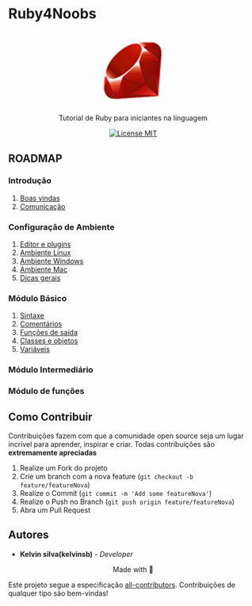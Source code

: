 # Ruby4Noobs

<h1 align="center">
    <img src="./images/ruby-logo.png" alt="ruby" width="120">
</h1>

<p align="center">Tutorial de Ruby para iniciantes na linguagem</p>

<p align="center">
  <a href="https://opensource.org/licenses/MIT">
    <img src="https://img.shields.io/badge/License-MIT-blue.svg" alt="License MIT">
  </a>
</p>

## ROADMAP

### Introdução

1. [Boas vindas]()
2. [Comunicação]()

### Configuração de Ambiente

1. [Editor e plugins](./2-Ambiente/1-Editores-e-plugins.md)
2. [Ambiente Linux](./2-Ambiente/2-Ambiente-linux.md)
3. [Ambiente Windows](./2-Ambiente/3-Ambiente-Windows.md)
4. [Ambiente Mac](./2-Ambiente/4-Ambiente-Mac.md)
5. [Dicas gerais](./2-Ambiente/5-Dicas-gerais.md)

### Módulo Básico

1. [Sintaxe](./3-modulo-basico/1-sintaxe.md)
2. [Comentários](./3-modulo-basico/2-comentarios.md)
3. [Funções de saída](./3-modulo-basico/3-saida.md)
4. [Classes e objetos](./3-modulo-basico/4-classes-objetos.md)
5. [Variáveis](./3-modulo-basico/5-variaveis.md)

### Módulo Intermediário

### Módulo de funções

## Como Contribuir

Contribuições fazem com que a comunidade open source seja um lugar incrível para aprender, inspirar e criar. Todas contribuições
são **extremamente apreciadas**

1. Realize um Fork do projeto
2. Crie um branch com a nova feature (`git checkout -b feature/featureNova`)
3. Realize o Commit (`git commit -m 'Add some featureNova'`)
4. Realize o Push no Branch (`git push origin feature/featureNova`)
5. Abra um Pull Request

## Autores

- **Kelvin silva(kelvinsb)** - _Developer_

<p align="center">Made with 💜</p>

Este projeto segue a especificação [all-contributors](https://github.com/all-contributors/all-contributors).
Contribuições de qualquer tipo são bem-vindas!
